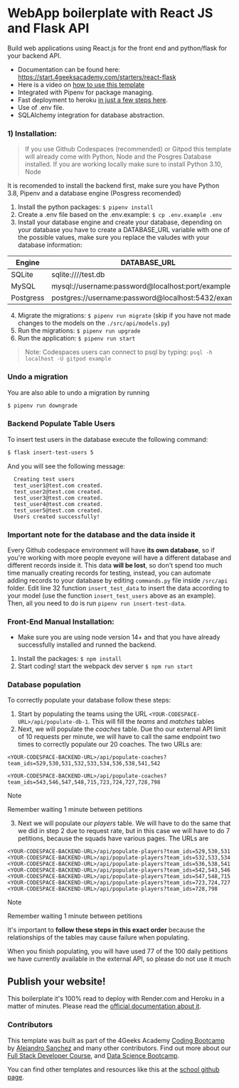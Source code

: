 # WebApp boilerplate with React JS and Flask API

Build web applications using React.js for the front end and python/flask for your backend API.

- Documentation can be found here: https://start.4geeksacademy.com/starters/react-flask
- Here is a video on [how to use this template](https://www.loom.com/share/f37c6838b3f1496c95111e515e83dd9b)
- Integrated with Pipenv for package managing.
- Fast deployment to heroku [in just a few steps here](https://start.4geeksacademy.com/backend/deploy-heroku-posgres).
- Use of .env file.
- SQLAlchemy integration for database abstraction.

### 1) Installation:

> If you use Github Codespaces (recommended) or Gitpod this template will already come with Python, Node and the Posgres Database installed. If you are working locally make sure to install Python 3.10, Node 

It is recomended to install the backend first, make sure you have Python 3.8, Pipenv and a database engine (Posgress recomended)

1. Install the python packages: `$ pipenv install`
2. Create a .env file based on the .env.example: `$ cp .env.example .env`
3. Install your database engine and create your database, depending on your database you have to create a DATABASE_URL variable with one of the possible values, make sure you replace the valudes with your database information:

| Engine    | DATABASE_URL                                        |
| --------- | --------------------------------------------------- |
| SQLite    | sqlite:////test.db                                  |
| MySQL     | mysql://username:password@localhost:port/example    |
| Postgress | postgres://username:password@localhost:5432/example |

4. Migrate the migrations: `$ pipenv run migrate` (skip if you have not made changes to the models on the `./src/api/models.py`)
5. Run the migrations: `$ pipenv run upgrade`
6. Run the application: `$ pipenv run start`

> Note: Codespaces users can connect to psql by typing: `psql -h localhost -U gitpod example`

### Undo a migration

You are also able to undo a migration by running

```sh
$ pipenv run downgrade
```

### Backend Populate Table Users

To insert test users in the database execute the following command:

```sh
$ flask insert-test-users 5
```

And you will see the following message:

```
  Creating test users
  test_user1@test.com created.
  test_user2@test.com created.
  test_user3@test.com created.
  test_user4@test.com created.
  test_user5@test.com created.
  Users created successfully!
```

### **Important note for the database and the data inside it**

Every Github codespace environment will have **its own database**, so if you're working with more people eveyone will have a different database and different records inside it. This data **will be lost**, so don't spend too much time manually creating records for testing, instead, you can automate adding records to your database by editing ```commands.py``` file inside ```/src/api``` folder. Edit line 32 function ```insert_test_data``` to insert the data according to your model (use the function ```insert_test_users``` above as an example). Then, all you need to do is run ```pipenv run insert-test-data```.

### Front-End Manual Installation:

-   Make sure you are using node version 14+ and that you have already successfully installed and runned the backend.

1. Install the packages: `$ npm install`
2. Start coding! start the webpack dev server `$ npm run start`

### Database population

To correctly populate your database follow these steps:

1. Start by populating the teams using the URL `<YOUR-CODESPACE-URL>/api/populate-db-1`. This will fill the *teams* and *matches* tables
2. Next, we will populate the *coaches* table. Due tho our external API limit of 10 requests per minute, we will have to call the same endpoint two times to correctly populate our 20 coaches. The two URLs are:
```
<YOUR-CODESPACE-BACKEND-URL>/api/populate-coaches?team_ids=529,530,531,532,533,534,536,538,541,542

<YOUR-CODESPACE-BACKEND-URL>/api/populate-coaches?team_ids=543,546,547,548,715,723,724,727,728,798
```

> [!NOTE]  
> Remember waiting 1 minute between petitions

3. Next we will populate our *players* table. We will have to do the same that we did in step 2 due to request rate, but in this case we will have to do 7 petitions, because the squads have various pages. The URLs are
```
<YOUR-CODESPACE-BACKEND-URL>/api/populate-players?team_ids=529,530,531
<YOUR-CODESPACE-BACKEND-URL>/api/populate-players?team_ids=532,533,534
<YOUR-CODESPACE-BACKEND-URL>/api/populate-players?team_ids=536,538,541
<YOUR-CODESPACE-BACKEND-URL>/api/populate-players?team_ids=542,543,546
<YOUR-CODESPACE-BACKEND-URL>/api/populate-players?team_ids=547,548,715
<YOUR-CODESPACE-BACKEND-URL>/api/populate-players?team_ids=723,724,727
<YOUR-CODESPACE-BACKEND-URL>/api/populate-players?team_ids=728,798
```

> [!NOTE]  
> Remember waiting 1 minute between petitions

It's important to **follow these steps in this exact order** because the relationships of the tables may cause failure when populating.

When you finish populating, you will have used 77 of the 100 daily petitions we have currently available in the external API, so please do not use it much

## Publish your website!

This boilerplate it's 100% read to deploy with Render.com and Heroku in a matter of minutes. Please read the [official documentation about it](https://start.4geeksacademy.com/deploy).

### Contributors

This template was built as part of the 4Geeks Academy [Coding Bootcamp](https://4geeksacademy.com/us/coding-bootcamp) by [Alejandro Sanchez](https://twitter.com/alesanchezr) and many other contributors. Find out more about our [Full Stack Developer Course](https://4geeksacademy.com/us/coding-bootcamps/part-time-full-stack-developer), and [Data Science Bootcamp](https://4geeksacademy.com/us/coding-bootcamps/datascience-machine-learning).

You can find other templates and resources like this at the [school github page](https://github.com/4geeksacademy/).
